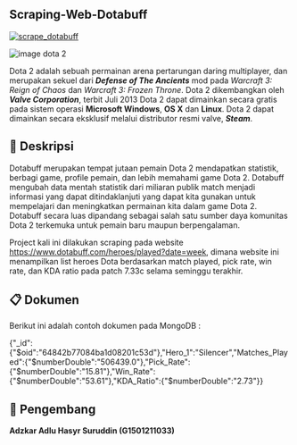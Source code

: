 ## Scraping-Web-Dotabuff
[![scrape_dotabuff](https://github.com/adzkaradlu/Scraping-Web-Dotabuff/actions/workflows/main.yml/badge.svg)](https://github.com/adzkaradlu/Scraping-Web-Dotabuff/actions/workflows/main.yml)

![image dota 2](https://cdn.akamai.steamstatic.com/steam/apps/570/capsule_616x353.jpg?t=1682639497)

Dota 2 adalah sebuah permainan arena pertarungan daring multiplayer, dan merupakan sekuel dari **_Defense of The Ancients_** mod pada _Warcraft 3: Reign of Chaos_ dan _Warcraft 3: Frozen Throne_. Dota 2 dikembangkan oleh **_Valve Corporation_**, terbit Juli 2013 Dota 2 dapat dimainkan secara gratis pada sistem operasi **Microsoft Windows**, **OS X** dan **Linux**. Dota 2 dapat dimainkan secara eksklusif melalui distributor resmi valve, **_Steam_**. 

## :blue_book: **Deskripsi**
Dotabuff merupakan tempat jutaan pemain Dota 2 mendapatkan statistik, berbagi game, profile pemain, dan lebih memahami game Dota 2. Dotabuff mengubah data mentah statistik dari miliaran publik match menjadi informasi yang dapat ditindaklanjuti yang dapat kita gunakan untuk mempelajari dan meningkatkan permainan kita dalam game Dota 2. Dotabuff secara luas dipandang sebagai salah satu sumber daya komunitas Dota 2 terkemuka untuk pemain baru maupun berpengalaman.

Project kali ini dilakukan scraping pada website https://www.dotabuff.com/heroes/played?date=week, dimana website ini menampilkan list heroes Dota berdasarkan match played, pick rate, win rate, dan KDA ratio  pada patch 7.33c selama seminggu terakhir. 

## :clipboard: **Dokumen**
Berikut ini adalah contoh dokumen pada MongoDB :

{"_id":{"$oid":"64842b77084ba1d08201c53d"},"Hero_1":"Silencer","Matches_Played":{"$numberDouble":"506439.0"},"Pick_Rate":{"$numberDouble":"15.81"},"Win_Rate":{"$numberDouble":"53.61"},"KDA_Ratio":{"$numberDouble":"2.73"}}

## :walking: **Pengembang**
**Adzkar Adlu Hasyr Suruddin (G1501211033)**
